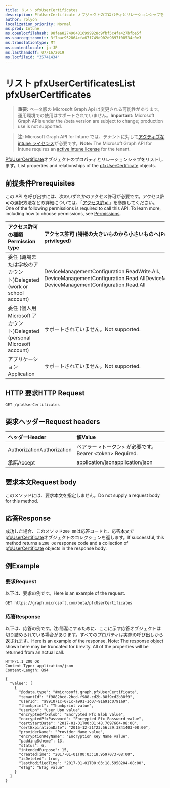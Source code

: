 ```yaml
---
title: リスト pfxUserCertificates
description: PfxUserCertificate オブジェクトのプロパティとリレーションシップをリストします。
author: rolyon
localization_priority: Normal
ms.prod: Intune
ms.openlocfilehash: 98fea8274904816999928c9fbf5c4fa427bfbe5f
ms.sourcegitcommit: 3f7bac952864cfa67f749d902d9897f08534c0e3
ms.translationtype: MT
ms.contentlocale: ja-JP
ms.lasthandoff: 07/16/2019
ms.locfileid: "35741434"
---
```

# <a name="list-pfxusercertificates"></a><span data-ttu-id="f9347-103">リスト pfxUserCertificates</span><span class="sxs-lookup"><span data-stu-id="f9347-103">List pfxUserCertificates</span></span>

> <span data-ttu-id="f9347-104">**重要:** ベータ版の Microsoft Graph Api は変更される可能性があります。運用環境での使用はサポートされていません。</span><span class="sxs-lookup"><span data-stu-id="f9347-104">**Important:** Microsoft Graph APIs under the /beta version are subject to change; production use is not supported.</span></span>

> <span data-ttu-id="f9347-105">**注:** Microsoft Graph API for Intune では、テナントに対して[アクティブな intune ライセンス](https://go.microsoft.com/fwlink/?linkid=839381)が必要です。</span><span class="sxs-lookup"><span data-stu-id="f9347-105">**Note:** The Microsoft Graph API for Intune requires an [active Intune license](https://go.microsoft.com/fwlink/?linkid=839381) for the tenant.</span></span>

<span data-ttu-id="f9347-106">[PfxUserCertificate](../resources/intune-raimportcerts-pfxusercertificate.md)オブジェクトのプロパティとリレーションシップをリストします。</span><span class="sxs-lookup"><span data-stu-id="f9347-106">List properties and relationships of the [pfxUserCertificate](../resources/intune-raimportcerts-pfxusercertificate.md) objects.</span></span>

## <a name="prerequisites"></a><span data-ttu-id="f9347-107">前提条件</span><span class="sxs-lookup"><span data-stu-id="f9347-107">Prerequisites</span></span>
<span data-ttu-id="f9347-p101">この API を呼び出すには、次のいずれかのアクセス許可が必要です。アクセス許可の選択方法などの詳細については、「[アクセス許可](/graph/permissions-reference)」を参照してください。</span><span class="sxs-lookup"><span data-stu-id="f9347-p101">One of the following permissions is required to call this API. To learn more, including how to choose permissions, see [Permissions](/graph/permissions-reference).</span></span>

|<span data-ttu-id="f9347-110">アクセス許可の種類</span><span class="sxs-lookup"><span data-stu-id="f9347-110">Permission type</span></span>|<span data-ttu-id="f9347-111">アクセス許可 (特権の大きいものから小さいものへ)</span><span class="sxs-lookup"><span data-stu-id="f9347-111">Permissions (from most to least privileged)</span></span>|
|:---|:---|
|<span data-ttu-id="f9347-112">委任 (職場または学校のアカウント)</span><span class="sxs-lookup"><span data-stu-id="f9347-112">Delegated (work or school account)</span></span>|<span data-ttu-id="f9347-113">DeviceManagementConfiguration.ReadWrite.All、DeviceManagementConfiguration.Read.All</span><span class="sxs-lookup"><span data-stu-id="f9347-113">DeviceManagementConfiguration.ReadWrite.All, DeviceManagementConfiguration.Read.All</span></span>|
|<span data-ttu-id="f9347-114">委任 (個人用 Microsoft アカウント)</span><span class="sxs-lookup"><span data-stu-id="f9347-114">Delegated (personal Microsoft account)</span></span>|<span data-ttu-id="f9347-115">サポートされていません。</span><span class="sxs-lookup"><span data-stu-id="f9347-115">Not supported.</span></span>|
|<span data-ttu-id="f9347-116">アプリケーション</span><span class="sxs-lookup"><span data-stu-id="f9347-116">Application</span></span>|<span data-ttu-id="f9347-117">サポートされていません。</span><span class="sxs-lookup"><span data-stu-id="f9347-117">Not supported.</span></span>|

## <a name="http-request"></a><span data-ttu-id="f9347-118">HTTP 要求</span><span class="sxs-lookup"><span data-stu-id="f9347-118">HTTP Request</span></span>
<!-- {
  "blockType": "ignored"
}
-->
``` http
GET /pfxUserCertificates
```

## <a name="request-headers"></a><span data-ttu-id="f9347-119">要求ヘッダー</span><span class="sxs-lookup"><span data-stu-id="f9347-119">Request headers</span></span>
|<span data-ttu-id="f9347-120">ヘッダー</span><span class="sxs-lookup"><span data-stu-id="f9347-120">Header</span></span>|<span data-ttu-id="f9347-121">値</span><span class="sxs-lookup"><span data-stu-id="f9347-121">Value</span></span>|
|:---|:---|
|<span data-ttu-id="f9347-122">Authorization</span><span class="sxs-lookup"><span data-stu-id="f9347-122">Authorization</span></span>|<span data-ttu-id="f9347-123">ベアラー &lt;トークン&gt; が必要です。</span><span class="sxs-lookup"><span data-stu-id="f9347-123">Bearer &lt;token&gt; Required.</span></span>|
|<span data-ttu-id="f9347-124">承諾</span><span class="sxs-lookup"><span data-stu-id="f9347-124">Accept</span></span>|<span data-ttu-id="f9347-125">application/json</span><span class="sxs-lookup"><span data-stu-id="f9347-125">application/json</span></span>|

## <a name="request-body"></a><span data-ttu-id="f9347-126">要求本文</span><span class="sxs-lookup"><span data-stu-id="f9347-126">Request body</span></span>
<span data-ttu-id="f9347-127">このメソッドには、要求本文を指定しません。</span><span class="sxs-lookup"><span data-stu-id="f9347-127">Do not supply a request body for this method.</span></span>

## <a name="response"></a><span data-ttu-id="f9347-128">応答</span><span class="sxs-lookup"><span data-stu-id="f9347-128">Response</span></span>
<span data-ttu-id="f9347-129">成功した場合、このメソッド`200 OK`は応答コードと、応答本文で[pfxUserCertificate](../resources/intune-raimportcerts-pfxusercertificate.md)オブジェクトのコレクションを返します。</span><span class="sxs-lookup"><span data-stu-id="f9347-129">If successful, this method returns a `200 OK` response code and a collection of [pfxUserCertificate](../resources/intune-raimportcerts-pfxusercertificate.md) objects in the response body.</span></span>

## <a name="example"></a><span data-ttu-id="f9347-130">例</span><span class="sxs-lookup"><span data-stu-id="f9347-130">Example</span></span>

### <a name="request"></a><span data-ttu-id="f9347-131">要求</span><span class="sxs-lookup"><span data-stu-id="f9347-131">Request</span></span>
<span data-ttu-id="f9347-132">以下は、要求の例です。</span><span class="sxs-lookup"><span data-stu-id="f9347-132">Here is an example of the request.</span></span>
``` http
GET https://graph.microsoft.com/beta/pfxUserCertificates
```

### <a name="response"></a><span data-ttu-id="f9347-133">応答</span><span class="sxs-lookup"><span data-stu-id="f9347-133">Response</span></span>
<span data-ttu-id="f9347-p102">以下は、応答の例です。注:簡潔にするために、ここに示す応答オブジェクトは切り詰められている場合があります。すべてのプロパティは実際の呼び出しから返されます。</span><span class="sxs-lookup"><span data-stu-id="f9347-p102">Here is an example of the response. Note: The response object shown here may be truncated for brevity. All of the properties will be returned from an actual call.</span></span>
``` http
HTTP/1.1 200 OK
Content-Type: application/json
Content-Length: 894

{
  "value": [
    {
      "@odata.type": "#microsoft.graph.pfxUserCertificate",
      "tenantId": "f9882bcd-2bcd-f988-cd2b-88f9cd2b88f9",
      "userId": "a991071c-071c-a991-1c07-91a91c0791a9",
      "thumbprint": "Thumbprint value",
      "userUpn": "User Upn value",
      "encryptedPfxBlob": "Encrypted Pfx Blob value",
      "encryptedPfxPassword": "Encrypted Pfx Password value",
      "certStartDate": "2017-01-01T00:01:48.7697664-08:00",
      "certExpirationDate": "2016-12-31T23:56:39.3841403-08:00",
      "providerName": "Provider Name value",
      "encryptionKeyName": "Encryption Key Name value",
      "paddingScheme": 13,
      "status": 6,
      "intendedPurpose": 15,
      "createdTime": "2017-01-01T00:03:18.9597073-08:00",
      "isDeleted": true,
      "lastModifiedTime": "2017-01-01T00:03:18.5958204-08:00",
      "eTag": "ETag value"
    }
  ]
}
```






